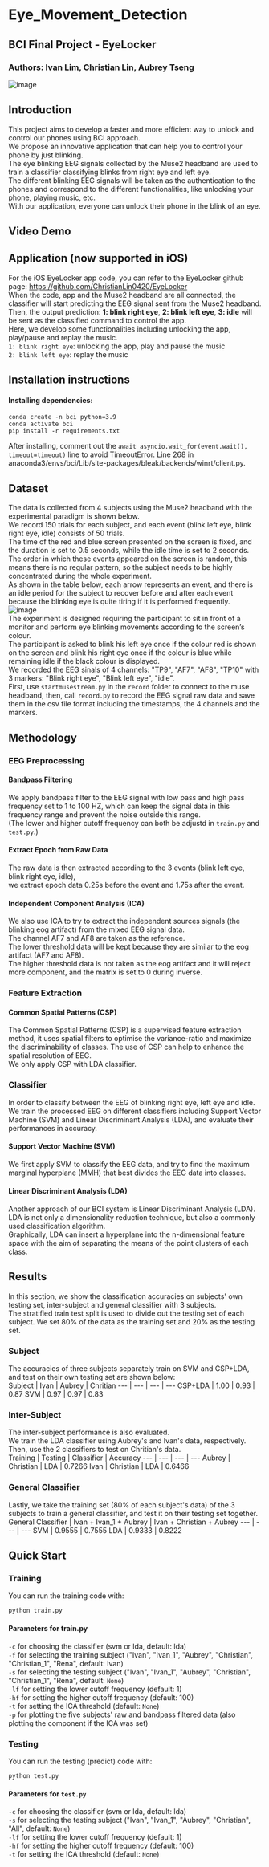 # Eye_Movement_Detection

## BCI Final Project - EyeLocker

### Authors: Ivan Lim, Christian Lin, Aubrey Tseng
![image](https://user-images.githubusercontent.com/58105978/173184062-202193c5-e286-4e19-854b-d35a3723960b.png)
<br>

## Introduction

This project aims to develop a faster and more efficient way to unlock and control our phones using BCI approach.  <br>
We propose an innovative application that can help you to control your phone by just blinking.  <br>
The eye blinking EEG signals collected by the Muse2 headband are used to train a classifier classifying blinks from right eye and left eye.  <br>
The different blinking EEG signals will be taken as the authentication to the phones and correspond to the different functionalities, like unlocking your phone, playing music, etc. <br>
With our application, everyone can unlock their phone in the blink of an eye.
 <br>
## Video Demo

## Application (now supported in iOS)
For the iOS EyeLocker app code, you can refer to the EyeLocker github page: https://github.com/ChristianLin0420/EyeLocker<br>
When the code, app and the Muse2 headband are all connected, the classifier will start predicting the EEG signal sent from the Muse2 headband. <br>
Then, the output prediction: **1: blink right eye**, **2: blink left eye**, **3: idle** will be sent as the classified command to control the app. <br>
Here, we develop some functionalities including unlocking the app, play/pause and replay the music. <br>
`1: blink right eye`: unlocking the app, play and pause the music <br>
`2: blink left eye`: replay the music <br>

## Installation instructions

#### Installing dependencies:

```shell
conda create -n bci python=3.9
conda activate bci
pip install -r requirements.txt
```

After installing, comment out the ```await asyncio.wait_for(event.wait(), timeout=timeout)``` line to avoid TimeoutError. 
Line 268 in anaconda3/envs/bci/Lib/site-packages/bleak/backends/winrt/client.py.

## Dataset

The data is collected from 4 subjects using the Muse2 headband with the experimental paradigm is shown below. <br>
We record 150 trials for each subject, and each event (blink left eye, blink right eye, idle) consists of 50 trials. <br>
The time of the red and blue screen presented on the screen is fixed, and the duration is set to 0.5 seconds, 
while the idle time is set to 2 seconds. <br>
The order in which these events appeared on the screen is random, this means there is no regular pattern, so the subject needs to be highly concentrated during the whole experiment. <br>
As shown in the table below, each arrow represents an event, and there is an idle period for the subject to recover before and after each event because the blinking eye is quite tiring if it is performed frequently. <br>
![image](https://user-images.githubusercontent.com/58105978/173168116-ed4e7b76-a9ea-4c19-a907-9cebe13b99d4.png) <br>
The experiment is designed requiring the participant to sit in front of a monitor and perform eye blinking movements according to the screen’s colour. <br>
The participant is asked to blink his left eye once if the colour red is shown on the screen and blink his right eye once if the colour is blue while remaining idle if the black colour is displayed. <br>
We recorded the EEG sinals of 4 channels: "TP9", "AF7", "AF8", "TP10" with 3 markers: "Blink right eye", "Blink left eye", "idle". <br>
First, use `startmusestream.py` in the `record` folder to connect to the muse headband, then, call `record.py` to record the EEG signal raw data and save them in the csv file format including the timestamps, the 4 channels and the markers. <br>

## Methodology

### EEG Preprocessing

#### Bandpass Filtering
We apply bandpass filter to the EEG signal with low pass and high pass frequency set to 1 to 100 HZ, which can keep the signal data in this frequency range and prevent the noise outside this range. <br>
(The lower and higher cutoff frequency can both be adjustd in `train.py` and `test.py`.) <br>
#### Extract Epoch from Raw Data
The raw data is then extracted according to the 3 events (blink left eye, blink right eye, idle), <br> we extract epoch data 0.25s before the event and 1.75s after the event. <br>
#### Independent Component Analysis (ICA)
We also use ICA to try to extract the independent sources signals (the blinking eog artifact) from the mixed EEG signal data. <br>
The channel AF7 and AF8 are taken as the reference. <br> The lower threshold data will be kept because they are similar to the eog artifact (AF7 and AF8). <br>
The higher threshold data is not taken as the eog artifact and it will reject more component, and the matrix is set to 0 during inverse.

### Feature Extraction

#### Common Spatial Patterns (CSP)
The Common Spatial Patterns (CSP) is a supervised feature extraction method, it uses spatial filters to optimise the variance-ratio and maximize the discriminability of classes. The use of CSP can help to enhance the spatial resolution of EEG. <br>
We only apply CSP with LDA classifier.

### Classifier
In order to classify between the EEG of blinking right eye, left eye and idle. <br>
We train the processed EEG on different classifiers including Support Vector Machine (SVM) and Linear Discriminant Analysis (LDA), and evaluate their performances in accuracy.  

#### Support Vector Machine (SVM)
We first apply SVM to classify the EEG data, and try to find the maximum marginal hyperplane (MMH) that best divides the EEG data into classes.

#### Linear Discriminant Analysis (LDA)
Another approach of our BCI system is Linear Discriminant Analysis (LDA). <br>
LDA is not only a dimensionality reduction technique, but also a commonly used classification algorithm. <br>
Graphically, LDA can insert a hyperplane into the n-dimensional feature space with the aim of separating the means of the point clusters of each class. <br>

## Results

In this section, we show the classification accuracies on subjects' own testing set, inter-subject and general classifier with 3 subjects.<br>
The stratified train test split is used to divide out the testing set of each subject. We set 80% of the data as the training set and 20% as the testing set. <br>
### Subject
The accuracies of three subjects separately train on SVM and CSP+LDA, and test on their own testing set are shown below: <br>
Subject | Ivan | Aubrey | Chritian
--- | --- | --- | ---
CSP+LDA | 1.00  | 0.93 | 0.87
SVM | 0.97 | 0.97 | 0.83

### Inter-Subject
The inter-subject performance is also evaluated. <br>
We train the LDA classifier using Aubrey's and Ivan's data, respectively. Then, use the 2 classifiers to test on Chritian's data. <br>
Training | Testing | Classifier | Accuracy
--- | --- | --- | ---
Aubrey | Christian  | LDA | 0.7266
Ivan | Christian | LDA | 0.6466

### General Classifier
Lastly, we take the training set (80% of each subject's data) of the 3 subjects to train a general classifier, and test it on their testing set together. <br>
General Classifier | Ivan + Ivan_1 + Aubrey | Ivan + Christian + Aubrey
--- | --- | --- 
SVM | 0.9555 | 0.7555
LDA | 0.9333 | 0.8222

## Quick Start

### Training
You can run the training code with:
```shell 
python train.py
```
#### Parameters for train.py
`-c` for choosing the classifier (svm or lda, default: lda) <br>
`-f` for selecting the training subject ("Ivan", "Ivan_1", "Aubrey", "Christian", "Christian_1", "Rena", default: Ivan) <br>
`-s` for selecting the testing subject ("Ivan", "Ivan_1", "Aubrey", "Christian", "Christian_1", "Rena", default: `None`)<br>
`-lf` for setting the lower cutoff frequency (default: 1) <br>
`-hf` for setting the higher cutoff frequency (default: 100)<br>
`-t` for setting the ICA threshold (default: `None`)<br>
`-p` for plotting the five subjects' raw and bandpass filtered data (also plotting the component if the ICA was set) <br>

### Testing
You can run the testing (predict) code with:
```shell 
python test.py
```
#### Parameters for `test.py`
`-c` for choosing the classifier (svm or lda, default: lda) <br>
`-s` for selecting the testing subject ("Ivan", "Ivan_1", "Aubrey", "Christian", "All", default: `None`)<br>
`-lf` for setting the lower cutoff frequency (default: 1) <br>
`-hf` for setting the higher cutoff frequency (default: 100)<br>
`-t` for setting the ICA threshold (default: `None`)<br>
